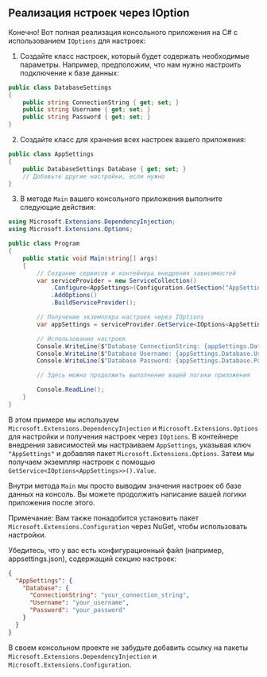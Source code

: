 ## Реализация нстроек через IOption ##

Конечно! Вот полная реализация консольного приложения на C# с использованием `IOptions` для настроек:

1. Создайте класс настроек, который будет содержать необходимые параметры. Например, предположим, что нам нужно настроить подключение к базе данных:

```csharp
public class DatabaseSettings
{
    public string ConnectionString { get; set; }
    public string Username { get; set; }
    public string Password { get; set; }
}
```

2. Создайте класс для хранения всех настроек вашего приложения:

```csharp
public class AppSettings
{
    public DatabaseSettings Database { get; set; }
    // Добавьте другие настройки, если нужно
}
```

3. В методе `Main` вашего консольного приложения выполните следующие действия:

```csharp
using Microsoft.Extensions.DependencyInjection;
using Microsoft.Extensions.Options;

public class Program
{
    public static void Main(string[] args)
    {
        // Создание сервисов и контейнера внедрения зависимостей
        var serviceProvider = new ServiceCollection()
            .Configure<AppSettings>(Configuration.GetSection("AppSettings"))
            .AddOptions()
            .BuildServiceProvider();

        // Получение экземпляра настроек через IOptions
        var appSettings = serviceProvider.GetService<IOptions<AppSettings>>().Value;

        // Использование настроек
        Console.WriteLine($"Database ConnectionString: {appSettings.Database.ConnectionString}");
        Console.WriteLine($"Database Username: {appSettings.Database.Username}");
        Console.WriteLine($"Database Password: {appSettings.Database.Password}");

        // Здесь можно продолжить выполнение вашей логики приложения

        Console.ReadLine();
    }
}
```

В этом примере мы используем `Microsoft.Extensions.DependencyInjection` и `Microsoft.Extensions.Options` для настройки и получения настроек через `IOptions`.
В контейнере внедрения зависимостей мы настраиваем `AppSettings`, указывая ключ `"AppSettings"` и добавляя пакет `Microsoft.Extensions.Options`. Затем мы получаем экземпляр настроек с помощью `GetService<IOptions<AppSettings>>().Value`.

Внутри метода `Main` мы просто выводим значения настроек об базе данных на консоль. Вы можете продолжить написание вашей логики приложения после этого.

Примечание: Вам также понадобится установить пакет `Microsoft.Extensions.Configuration` через NuGet, чтобы использовать настройки.

Убедитесь, что у вас есть конфигурационный файл (например, appsettings.json), содержащий секцию настроек:

```json
{
  "AppSettings": {
    "Database": {
      "ConnectionString": "your_connection_string",
      "Username": "your_username",
      "Password": "your_password"
    }
  }
}
```

В своем консольном проекте не забудьте добавить ссылку на пакеты `Microsoft.Extensions.DependencyInjection` и `Microsoft.Extensions.Configuration`.
